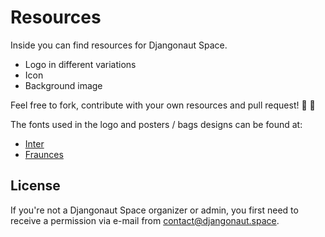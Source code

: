 Resources
=========

Inside you can find resources for Djangonaut Space.

- Logo in different variations
- Icon
- Background image


Feel free to fork, contribute with your own resources and pull request! :purple_heart: :rocket: 

The fonts used in the logo and posters / bags designs can be found at:

* [Inter](https://www.google.com/fonts/specimen/Inter)
* [Fraunces](https://www.google.com/fonts/specimen/Fraunces)

## License

If you're not a Djangonaut Space organizer or admin, you first need to receive a permission via e-mail from contact@djangonaut.space.
